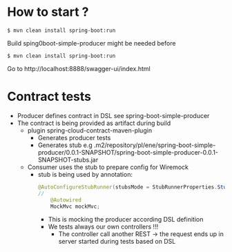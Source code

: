# How to start ?

    $ mvn clean install spring-boot:run

Build sping0boot-simple-producer might be needed before

    $ mvn clean install spring-boot:run
Go to http://localhost:8888/swagger-ui/index.html 

# Contract tests

- Producer defines contract in DSL see spring-boot-simple-producer
- The contract is being provided as artifact during build 
  - plugin spring-cloud-contract-maven-plugin
    - Generates producer tests
    - Generates stub e.g .m2/repository/pl/ene/spring-boot-simple-producer/0.0.1-SNAPSHOT/spring-boot-simple-producer-0.0.1-SNAPSHOT-stubs.jar
  - Consumer uses the stub to prepare config for Wiremock
      - stub is being used by annotation:
        ```java
        @AutoConfigureStubRunner(stubsMode = StubRunnerProperties.StubsMode.LOCAL, ids = "pl.ene:spring-boot-simple-producer:0.0.1-SNAPSHOT:stubs:8080")
        //
            @Autowired
            MockMvc mockMvc;  
        ```
        - This is mocking the producer according DSL definition
        - We tests always our own controllers !!!
          - The controller call another REST -> the request ends up in server started during tests based on DSL